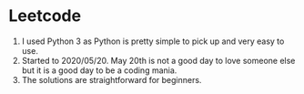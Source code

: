 # Leetcode
1. I used Python 3 as Python is pretty simple to pick up and very easy to use.
2. Started to 2020/05/20. May 20th is not a good day to love someone else but it is a good day to be a coding mania.
3. The solutions are straightforward for beginners.
